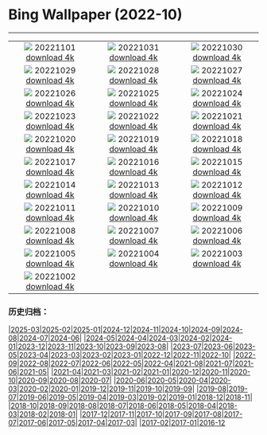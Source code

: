 # Bing Wallpaper (2022-10)
**************
| | | |
| :----: | :----: | :----: |
| ![](https://www.bing.com/th?id=OHR.WychwoodForest_EN-US6378774990_1920x1080.jpg) 20221101 [download 4k](https://www.bing.com/th?id=OHR.WychwoodForest_EN-US6378774990_UHD.jpg) | ![](https://www.bing.com/th?id=OHR.SealRiver_EN-US6267835630_1920x1080.jpg) 20221031 [download 4k](https://www.bing.com/th?id=OHR.SealRiver_EN-US6267835630_UHD.jpg) | ![](https://www.bing.com/th?id=OHR.SeaAngel_EN-US5531672696_1920x1080.jpg) 20221030 [download 4k](https://www.bing.com/th?id=OHR.SeaAngel_EN-US5531672696_UHD.jpg) |
| ![](https://www.bing.com/th?id=OHR.FrankensteinFriday_EN-US3119113489_1920x1080.jpg) 20221029 [download 4k](https://www.bing.com/th?id=OHR.FrankensteinFriday_EN-US3119113489_UHD.jpg) | ![](https://www.bing.com/th?id=OHR.BridgeofSighs_EN-US5335369208_1920x1080.jpg) 20221028 [download 4k](https://www.bing.com/th?id=OHR.BridgeofSighs_EN-US5335369208_UHD.jpg) | ![](https://www.bing.com/th?id=OHR.BrockenSpecter_EN-US5247366251_1920x1080.jpg) 20221027 [download 4k](https://www.bing.com/th?id=OHR.BrockenSpecter_EN-US5247366251_UHD.jpg) |
| ![](https://www.bing.com/th?id=OHR.OrcusMouth_EN-US5010597701_1920x1080.jpg) 20221026 [download 4k](https://www.bing.com/th?id=OHR.OrcusMouth_EN-US5010597701_UHD.jpg) | ![](https://www.bing.com/th?id=OHR.GuwahatiDiwali_EN-US3454357880_1920x1080.jpg) 20221025 [download 4k](https://www.bing.com/th?id=OHR.GuwahatiDiwali_EN-US3454357880_UHD.jpg) | ![](https://www.bing.com/th?id=OHR.Knobbelzwaan_EN-US4809716001_1920x1080.jpg) 20221024 [download 4k](https://www.bing.com/th?id=OHR.Knobbelzwaan_EN-US4809716001_UHD.jpg) |
| ![](https://www.bing.com/th?id=OHR.KarstMountains_EN-US4446699673_1920x1080.jpg) 20221023 [download 4k](https://www.bing.com/th?id=OHR.KarstMountains_EN-US4446699673_UHD.jpg) | ![](https://www.bing.com/th?id=OHR.GeorgiaCypress_EN-US2966839861_1920x1080.jpg) 20221022 [download 4k](https://www.bing.com/th?id=OHR.GeorgiaCypress_EN-US2966839861_UHD.jpg) | ![](https://www.bing.com/th?id=OHR.SlothDay_EN-US8418438094_1920x1080.jpg) 20221021 [download 4k](https://www.bing.com/th?id=OHR.SlothDay_EN-US8418438094_UHD.jpg) |
| ![](https://www.bing.com/th?id=OHR.WartburgCastle_EN-US8283353282_1920x1080.jpg) 20221020 [download 4k](https://www.bing.com/th?id=OHR.WartburgCastle_EN-US8283353282_UHD.jpg) | ![](https://www.bing.com/th?id=OHR.GB25Anni_EN-US8198972228_1920x1080.jpg) 20221019 [download 4k](https://www.bing.com/th?id=OHR.GB25Anni_EN-US8198972228_UHD.jpg) | ![](https://www.bing.com/th?id=OHR.SwedenOwl_EN-US8107135630_1920x1080.jpg) 20221018 [download 4k](https://www.bing.com/th?id=OHR.SwedenOwl_EN-US8107135630_UHD.jpg) |
| ![](https://www.bing.com/th?id=OHR.PrinceChristianSound_EN-US8033823843_1920x1080.jpg) 20221017 [download 4k](https://www.bing.com/th?id=OHR.PrinceChristianSound_EN-US8033823843_UHD.jpg) | ![](https://www.bing.com/th?id=OHR.NaqsheRustam_EN-US7919143366_1920x1080.jpg) 20221016 [download 4k](https://www.bing.com/th?id=OHR.NaqsheRustam_EN-US7919143366_UHD.jpg) | ![](https://www.bing.com/th?id=OHR.RioArazas_EN-US7767502808_1920x1080.jpg) 20221015 [download 4k](https://www.bing.com/th?id=OHR.RioArazas_EN-US7767502808_UHD.jpg) |
| ![](https://www.bing.com/th?id=OHR.AlaskaMoose_EN-US7632880778_1920x1080.jpg) 20221014 [download 4k](https://www.bing.com/th?id=OHR.AlaskaMoose_EN-US7632880778_UHD.jpg) | ![](https://www.bing.com/th?id=OHR.AmmoniteGraveyard_EN-US7510840532_1920x1080.jpg) 20221013 [download 4k](https://www.bing.com/th?id=OHR.AmmoniteGraveyard_EN-US7510840532_UHD.jpg) | ![](https://www.bing.com/th?id=OHR.TortulaMoss_EN-US7128071079_1920x1080.jpg) 20221012 [download 4k](https://www.bing.com/th?id=OHR.TortulaMoss_EN-US7128071079_UHD.jpg) |
| ![](https://www.bing.com/th?id=OHR.SacredSmoke_EN-US7047459944_1920x1080.jpg) 20221011 [download 4k](https://www.bing.com/th?id=OHR.SacredSmoke_EN-US7047459944_UHD.jpg) | ![](https://www.bing.com/th?id=OHR.ChukchiSea_EN-US6494940864_1920x1080.jpg) 20221010 [download 4k](https://www.bing.com/th?id=OHR.ChukchiSea_EN-US6494940864_UHD.jpg) | ![](https://www.bing.com/th?id=OHR.GlassOctopus_EN-US6394802515_1920x1080.jpg) 20221009 [download 4k](https://www.bing.com/th?id=OHR.GlassOctopus_EN-US6394802515_UHD.jpg) |
| ![](https://www.bing.com/th?id=OHR.OberbaumBridge_EN-US6324390642_1920x1080.jpg) 20221008 [download 4k](https://www.bing.com/th?id=OHR.OberbaumBridge_EN-US6324390642_UHD.jpg) | ![](https://www.bing.com/th?id=OHR.BayofBiscay_EN-US8933430968_1920x1080.jpg) 20221007 [download 4k](https://www.bing.com/th?id=OHR.BayofBiscay_EN-US8933430968_UHD.jpg) | ![](https://www.bing.com/th?id=OHR.FlamingoTeacher_EN-US8819896781_1920x1080.jpg) 20221006 [download 4k](https://www.bing.com/th?id=OHR.FlamingoTeacher_EN-US8819896781_UHD.jpg) |
| ![](https://www.bing.com/th?id=OHR.CosmicCliffs_EN-US8727581889_1920x1080.jpg) 20221005 [download 4k](https://www.bing.com/th?id=OHR.CosmicCliffs_EN-US8727581889_UHD.jpg) | ![](https://www.bing.com/th?id=OHR.Porthuis_EN-US8462686696_1920x1080.jpg) 20221004 [download 4k](https://www.bing.com/th?id=OHR.Porthuis_EN-US8462686696_UHD.jpg) | ![](https://www.bing.com/th?id=OHR.LotsOBalloons_EN-US8236203600_1920x1080.jpg) 20221003 [download 4k](https://www.bing.com/th?id=OHR.LotsOBalloons_EN-US8236203600_UHD.jpg) |
| ![](https://www.bing.com/th?id=OHR.BridalVeilFalls_EN-US8055892423_1920x1080.jpg) 20221002 [download 4k](https://www.bing.com/th?id=OHR.BridalVeilFalls_EN-US8055892423_UHD.jpg) |  |  |

### 历史归档：

|[2025-03](bing/2025-03/2025-03.md)|[2025-02](bing/2025-02/2025-02.md)|[2025-01](bing/2025-01/2025-01.md)|[2024-12](bing/2024-12/2024-12.md)|[2024-11](bing/2024-11/2024-11.md)|[2024-10](bing/2024-10/2024-10.md)|[2024-09](bing/2024-09/2024-09.md)|[2024-08](bing/2024-08/2024-08.md)|[2024-07](bing/2024-07/2024-07.md)|[2024-06](bing/2024-06/2024-06.md)|
|[2024-05](bing/2024-05/2024-05.md)|[2024-04](bing/2024-04/2024-04.md)|[2024-03](bing/2024-03/2024-03.md)|[2024-02](bing/2024-02/2024-02.md)|[2024-01](bing/2024-01/2024-01.md)|[2023-12](bing/2023-12/2023-12.md)|[2023-11](bing/2023-11/2023-11.md)|[2023-10](bing/2023-10/2023-10.md)|[2023-09](bing/2023-09/2023-09.md)|[2023-08](bing/2023-08/2023-08.md)|
|[2023-07](bing/2023-07/2023-07.md)|[2023-06](bing/2023-06/2023-06.md)|[2023-05](bing/2023-05/2023-05.md)|[2023-04](bing/2023-04/2023-04.md)|[2023-03](bing/2023-03/2023-03.md)|[2023-02](bing/2023-02/2023-02.md)|[2023-01](bing/2023-01/2023-01.md)|[2022-12](bing/2022-12/2022-12.md)|[2022-11](bing/2022-11/2022-11.md)|[2022-10](bing/2022-10/2022-10.md)|
|[2022-09](bing/2022-09/2022-09.md)|[2022-08](bing/2022-08/2022-08.md)|[2022-07](bing/2022-07/2022-07.md)|[2022-06](bing/2022-06/2022-06.md)|[2022-05](bing/2022-05/2022-05.md)|[2022-04](bing/2022-04/2022-04.md)|[2021-08](bing/2021-08/2021-08.md)|[2021-07](bing/2021-07/2021-07.md)|[2021-06](bing/2021-06/2021-06.md)|[2021-05](bing/2021-05/2021-05.md)|
|[2021-04](bing/2021-04/2021-04.md)|[2021-03](bing/2021-03/2021-03.md)|[2021-02](bing/2021-02/2021-02.md)|[2021-01](bing/2021-01/2021-01.md)|[2020-12](bing/2020-12/2020-12.md)|[2020-11](bing/2020-11/2020-11.md)|[2020-10](bing/2020-10/2020-10.md)|[2020-09](bing/2020-09/2020-09.md)|[2020-08](bing/2020-08/2020-08.md)|[2020-07](bing/2020-07/2020-07.md)|
|[2020-06](bing/2020-06/2020-06.md)|[2020-05](bing/2020-05/2020-05.md)|[2020-04](bing/2020-04/2020-04.md)|[2020-03](bing/2020-03/2020-03.md)|[2020-02](bing/2020-02/2020-02.md)|[2020-01](bing/2020-01/2020-01.md)|[2019-12](bing/2019-12/2019-12.md)|[2019-11](bing/2019-11/2019-11.md)|[2019-10](bing/2019-10/2019-10.md)|[2019-09](bing/2019-09/2019-09.md)|
|[2019-08](bing/2019-08/2019-08.md)|[2019-07](bing/2019-07/2019-07.md)|[2019-06](bing/2019-06/2019-06.md)|[2019-05](bing/2019-05/2019-05.md)|[2019-04](bing/2019-04/2019-04.md)|[2019-03](bing/2019-03/2019-03.md)|[2019-02](bing/2019-02/2019-02.md)|[2019-01](bing/2019-01/2019-01.md)|[2018-12](bing/2018-12/2018-12.md)|[2018-11](bing/2018-11/2018-11.md)|
|[2018-10](bing/2018-10/2018-10.md)|[2018-09](bing/2018-09/2018-09.md)|[2018-08](bing/2018-08/2018-08.md)|[2018-07](bing/2018-07/2018-07.md)|[2018-06](bing/2018-06/2018-06.md)|[2018-05](bing/2018-05/2018-05.md)|[2018-04](bing/2018-04/2018-04.md)|[2018-03](bing/2018-03/2018-03.md)|[2018-02](bing/2018-02/2018-02.md)|[2018-01](bing/2018-01/2018-01.md)|
|[2017-12](bing/2017-12/2017-12.md)|[2017-11](bing/2017-11/2017-11.md)|[2017-10](bing/2017-10/2017-10.md)|[2017-09](bing/2017-09/2017-09.md)|[2017-08](bing/2017-08/2017-08.md)|[2017-07](bing/2017-07/2017-07.md)|[2017-06](bing/2017-06/2017-06.md)|[2017-05](bing/2017-05/2017-05.md)|[2017-04](bing/2017-04/2017-04.md)|[2017-03](bing/2017-03/2017-03.md)|
|[2017-02](bing/2017-02/2017-02.md)|[2017-01](bing/2017-01/2017-01.md)|[2016-12](bing/2016-12/2016-12.md)